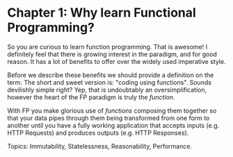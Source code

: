 # Chapter 1: Why learn Functional Programming?

So you are curious to learn function programming. That is awesome! I definitely feel that there is growing interest in the paradigm, and for good reason.  It has a lot of benefits to offer over the widely used imperative style.

Before we describe these benefits we should provide a definition on the term. The short and sweet version is: "coding using functions".  Sounds devilishly simple right? Yep, that is undoubtably an oversimplification, however the heart of the FP paradigm is truly the _function_.

With FP you make glorious use of _functions_ composing them together so that your data pipes through them being transformed from one form to another until you have a fully working application that accepts inputs \(e.g. HTTP Requests\) and produces outputs \(e.g. HTTP Responses\).

Topics: Immutability, Statelessness, Reasonability, Performance.

